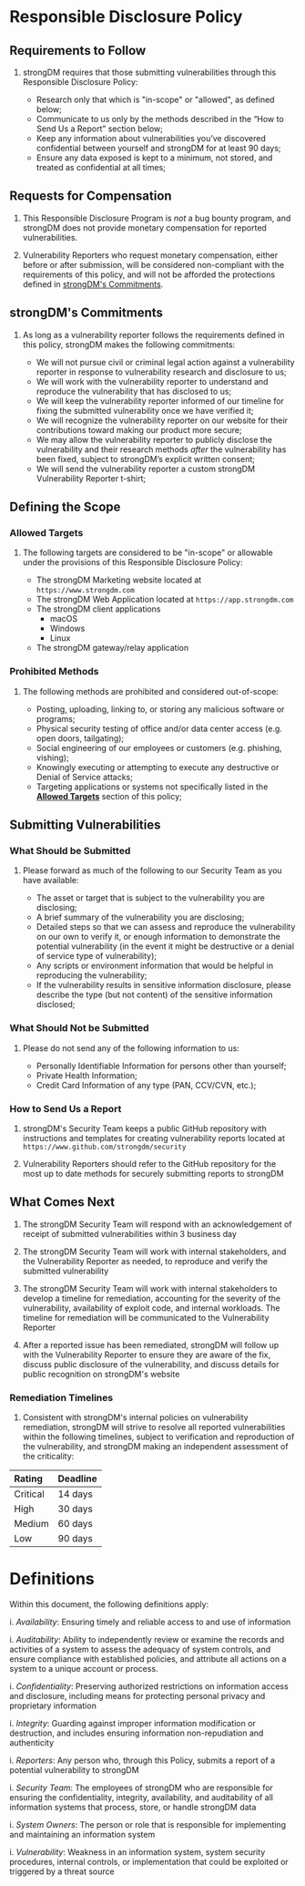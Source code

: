 # Responsible Disclosure Policy
## Requirements to Follow
1. strongDM requires that those submitting vulnerabilities through this Responsible Disclosure Policy:

    - Research only that which is "in-scope" or "allowed", as defined below;
    - Communicate to us only by the methods described in the “How to Send Us a Report” section below;
    - Keep any information about vulnerabilities you’ve discovered confidential between yourself and strongDM for at least 90 days;
    - Ensure any data exposed is kept to a minimum, not stored, and treated as confidential at all times;

## Requests for Compensation
1. This Responsible Disclosure Program is _not_ a bug bounty program, and strongDM does not provide monetary compensation for reported vulnerabilities.

1. Vulnerability Reporters who request monetary compensation, either before or after submission, will be considered non-compliant with the requirements of this policy, and will not be afforded the protections defined in [strongDM's Commitments](#strongdms-commitments).

## strongDM's Commitments
1. As long as a vulnerability reporter follows the requirements defined in this policy, strongDM makes the following commitments:

    - We will not pursue civil or criminal legal action against a vulnerability reporter in response to vulnerability research and disclosure to us;
    - We will work with the vulnerability reporter to understand and reproduce the vulnerability that has disclosed to us;
    - We will keep the vulnerability reporter informed of our timeline for fixing the submitted vulnerability once we have verified it;
    - We will recognize the vulnerability reporter on our website for their contributions toward making our product more secure;
    - We may allow the vulnerability reporter to publicly disclose the vulnerability and their research methods _after_ the vulnerability has been fixed, subject to strongDM’s explicit written consent;
    - We will send the vulnerability reporter a custom strongDM Vulnerability Reporter t-shirt;

## Defining the Scope
### Allowed Targets
1. The following targets are considered to be "in-scope" or allowable under the provisions of this Responsible Disclosure Policy:

    - The strongDM Marketing website located at `https://www.strongdm.com`
    - The strongDM Web Application located at `https://app.strongdm.com`
    - The strongDM client applications
        - macOS
        - Windows
        - Linux
    - The strongDM gateway/relay application

### Prohibited Methods
1. The following methods are prohibited and considered out-of-scope:  

    - Posting, uploading, linking to, or storing any malicious software or programs;
    - Physical security testing of office and/or data center access (e.g. open doors, tailgating);
    - Social engineering of our employees or customers (e.g. phishing, vishing);
    - Knowingly executing or attempting to execute any destructive or Denial of Service attacks;
    - Targeting applications or systems not specifically listed in the __[Allowed Targets](#allowed-targets)__ section of this policy;

## Submitting Vulnerabilities
### What Should be Submitted
1. Please forward as much of the following to our Security Team as you have available:

    - The asset or target that is subject to the vulnerability you are disclosing;
    - A brief summary of the vulnerability you are disclosing;
    - Detailed steps so that we can assess and reproduce the vulnerability on our own to verify it, or enough information to demonstrate the potential vulnerability (in the event it might be destructive or a denial of service type of vulnerability);
    - Any scripts or environment information that would be helpful in reproducing the vulnerability;
    - If the vulnerability results in sensitive information disclosure, please describe the type (but not content) of the sensitive information disclosed;

### What Should Not be Submitted
1. Please do not send any of the following information to us:

    - Personally Identifiable Information for persons other than yourself;
    - Private Health Information;
    - Credit Card Information of any type (PAN, CCV/CVN, etc.);

### How to Send Us a Report
1. strongDM's Security Team keeps a public GitHub repository with instructions and templates for creating vulnerability reports located at `https://www.github.com/strongdm/security`

1. Vulnerability Reporters should refer to the GitHub repository for the most up to date methods for securely submitting reports to strongDM

## What Comes Next
1. The strongDM Security Team will respond with an acknowledgement of receipt of submitted vulnerabilities within 3 business day

1. The strongDM Security Team will work with internal stakeholders, and the Vulnerability Reporter as needed, to reproduce and verify the submitted vulnerability

1. The strongDM Security Team will work with internal stakeholders to develop a timeline for remediation, accounting for the severity of the vulnerability, availability of exploit code, and internal workloads. The timeline for remediation will be communicated to the Vulnerability Reporter

1. After a reported issue has been remediated, strongDM will follow up with the Vulnerability Reporter to ensure they are aware of the fix, discuss public disclosure of the vulnerability, and discuss details for public recognition on strongDM's website

### Remediation Timelines
1. Consistent with strongDM's internal policies on vulnerability remediation, strongDM will strive to resolve all reported vulnerabilities within the following timelines, subject to verification and reproduction of the vulnerability, and strongDM making an independent assessment of the criticality:

| Rating | Deadline |
|:-|:-|
| Critical | 14 days |
| High | 30 days |
| Medium | 60 days |
| Low | 90 days |

# Definitions
Within this document, the following definitions apply:

i. *Availability*: Ensuring timely and reliable access to and use of information

i. *Auditability*: Ability to independently review or examine the records and activities of a system to assess the adequacy of system controls, and ensure compliance with established policies, and attribute all actions on a system to a unique account or process.

i. *Confidentiality*: Preserving authorized restrictions on information access and disclosure, including means for protecting personal privacy and proprietary information

i. *Integrity*: Guarding against improper information modification or destruction, and includes ensuring information non-repudiation and authenticity

i. *Reporters*: Any person who, through this Policy, submits a report of a potential vulnerability to strongDM

i. *Security Team*: The employees of strongDM who are responsible for ensuring the confidentiality, integrity, availability, and auditability of all information systems that process, store, or handle strongDM data

i. *System Owners*: The person or role that is responsible for implementing and maintaining an information system

i. *Vulnerability*: Weakness in an information system, system security procedures, internal controls, or implementation that could be exploited or triggered by a threat source
